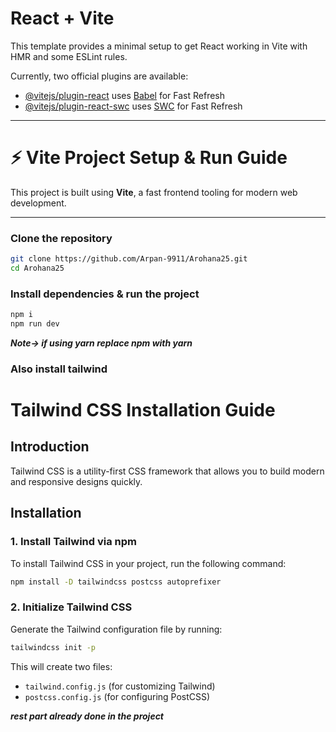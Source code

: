 # React + Vite

This template provides a minimal setup to get React working in Vite with HMR and some ESLint rules.

Currently, two official plugins are available:

- [@vitejs/plugin-react](https://github.com/vitejs/vite-plugin-react/blob/main/packages/plugin-react/README.md) uses [Babel](https://babeljs.io/) for Fast Refresh
- [@vitejs/plugin-react-swc](https://github.com/vitejs/vite-plugin-react-swc) uses [SWC](https://swc.rs/) for Fast Refresh

---

# ⚡ Vite Project Setup & Run Guide  

This project is built using **Vite**, a fast frontend tooling for modern web development.  

---
### Clone the repository
```sh
git clone https://github.com/Arpan-9911/Arohana25.git
cd Arohana25
```

### Install dependencies & run the project
```sh
npm i
npm run dev
```
***Note-> if using yarn replace npm with yarn***

### Also install tailwind

# Tailwind CSS Installation Guide

## Introduction
Tailwind CSS is a utility-first CSS framework that allows you to build modern and responsive designs quickly.

## Installation

### 1. Install Tailwind via npm
To install Tailwind CSS in your project, run the following command:

```sh
npm install -D tailwindcss postcss autoprefixer
```

### 2. Initialize Tailwind CSS
Generate the Tailwind configuration file by running:

```sh
tailwindcss init -p
```

This will create two files:
- `tailwind.config.js` (for customizing Tailwind)
- `postcss.config.js` (for configuring PostCSS)

***rest part already done in the project***
